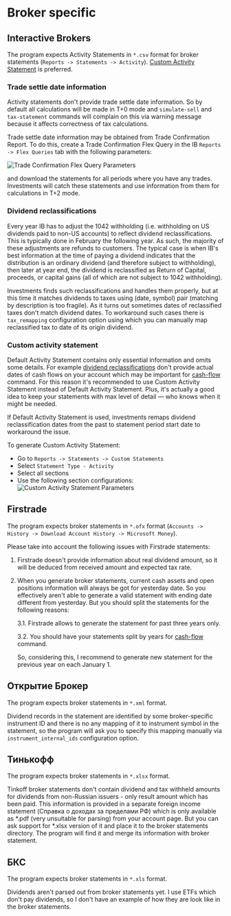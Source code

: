 # Broker specific

<a name="interactive-brokers"></a>
## Interactive Brokers

The program expects Activity Statements in `*.csv` format for broker statements (`Reports -> Statements -> Activity`).
[Custom Activity Statement](#ib-custom-activity-statement) is preferred.

<a name="ib-trade-settle-date"></a>
### Trade settle date information

Activity statements don't provide trade settle date information. So by default all calculations will be made in T+0 mode
and `simulate-sell` and `tax-statement` commands will complain on this via warning message because it affects
correctness of tax calculations.

Trade settle date information may be obtained from Trade Confirmation Report. To do this, create a Trade Confirmation
Flex Query in the IB `Reports -> Flex Queries` tab with the following parameters:

![Trade Confirmation Flex Query Parameters](images/ib-trade-confirmation-parameters.png?raw=true "Trade Confirmation Flex Query Parameters")

and download the statements for all periods where you have any trades. Investments will catch these statements and use
information from them for calculations in T+2 mode.

<a name="ib-dividend-reclassifications"></a>
### Dividend reclassifications

Every year IB has to adjust the 1042 withholding (i.e. withholding on US dividends paid to non-US accounts) to reflect
dividend reclassifications. This is typically done in February the following year. As such, the majority of these
adjustments are refunds to customers. The typical case is when IB's best information at the time of paying a dividend
indicates that the distribution is an ordinary dividend (and therefore subject to withholding), then later at year end,
the dividend is reclassified as Return of Capital, proceeds, or capital gains (all of which are not subject to 1042
withholding).

<a name="ib-tax-remapping"></a>
Investments finds such reclassifications and handles them properly, but at this time it matches dividends to taxes using
(date, symbol) pair (matching by description is too fragile). As it turns out sometimes dates of reclassified taxes
don't match dividend dates. To workaround such cases there is `tax_remapping` configuration option using which you can
manually map reclassified tax to date of its origin dividend.

<a name="ib-cash-flow-info"></a>
<a name="ib-custom-activity-statement"></a>
### Custom activity statement

Default Activity Statement contains only essential information and omits some details. For example [dividend
reclassifications](#ib-dividend-reclassifications) don't provide actual dates of cash flows on your account which may be
important for [cash-flow](taxes.md#cash-flow) command. For this reason it's recommended to use Custom Activity Statement
instead of Default Activity Statement. Plus, it's actually a good idea to keep your statements with max level of detail
— who knows when it might be needed.

If Default Activity Statement is used, investments remaps dividend reclassification dates from the past to statement
period start date to workaround the issue.

To generate Custom Activity Statement:
* Go to `Reports -> Statements -> Custom Statements`
* Select `Statement Type - Activity`
* Select all sections
* Use the following section configurations:
![Custom Activity Statement Parameters](images/ib-custom-activity-statement-parameters.png?raw=true "Custom Activity Statement Parameters")


<a name="firstrade"></a>
## Firstrade

The program expects broker statements in `*.ofx` format (`Accounts -> History -> Download Account History -> Microsoft
Money`).

Please take into account the following issues with Firstrade statements:
1. Firstrade doesn't provide information about real dividend amount, so it will be deduced from received amount and
   expected tax rate.
2. When you generate broker statements, current cash assets and open positions information will always be got for
   yesterday date. So you effectively aren't able to generate a valid statement with ending date different from
   yesterday. But you should split the statements for the following reasons:

   3.1. Firstrade allows to generate the statement for past three years only.

   3.2. You should have your statements split by years for [cash-flow](taxes.md#cash-flow) command.
   
   So, considering this, I recommend to generate new statement for the previous year on each January 1.


<a name="open-broker"></a>
## Открытие Брокер

The program expects broker statements in `*.xml` format.

Dividend records in the statement are identified by some broker-specific instrument ID and there is no any mapping of it
to instrument symbol in the statement, so the program will ask you to specify this mapping manually via
`instrument_internal_ids` configuration option.


<a name="tinkoff"></a>
## Тинькофф

The program expects broker statements in `*.xlsx` format.

<a name="tinkoff-foreign-income"></a>
Tinkoff broker statements don't contain dividend and tax withheld amounts for dividends from non-Russian issuers - only
result amount which has been paid. This information is provided in a separate foreign income statement (Справка о
доходах за пределами РФ) which is only available as *.pdf (very unsuitable for parsing) from your account page. But you
can ask support for *.xlsx version of it and place it to the broker statements directory. The program will find it and
merge its information with broker statement.


<a name="bcs"></a>
## БКС

The program expects broker statements in `*.xls` format.

Dividends aren't parsed out from broker statements yet. I use ETFs which don't pay dividends, so I don't have an example
of how they are look like in the broker statements.